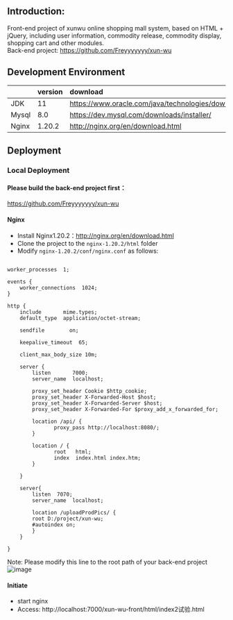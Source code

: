 ## Introduction:
Front-end project of xunwu online shopping mall system, based on HTML + jQuery, including user information, commodity release, commodity display, shopping cart and other modules. <br>
Back-end project: https://github.com/Freyyyyyyy/xun-wu

## Development Environment
| |version|download|
|:---|:---|:---|
|JDK|11|https://www.oracle.com/java/technologies/downloads/#java11|
|Mysql|8.0|https://dev.mysql.com/downloads/installer/|
|Nginx|1.20.2|http://nginx.org/en/download.html|

## Deployment
### Local Deployment
#### Please build the back-end project first：
https://github.com/Freyyyyyyy/xun-wu
#### Nginx
* Install Nginx1.20.2：http://nginx.org/en/download.html
* Clone the project to the `nginx-1.20.2/html` folder
* Modify `nginx-1.20.2/conf/nginx.conf` as follows:
```

worker_processes  1;

events {
    worker_connections  1024;
}

http {
    include       mime.types;
    default_type  application/octet-stream;

    sendfile        on;

    keepalive_timeout  65;
    
    client_max_body_size 10m;

    server {
        listen       7000; 
        server_name  localhost;

        proxy_set_header Cookie $http_cookie;
        proxy_set_header X-Forwarded-Host $host;
        proxy_set_header X-Forwarded-Server $host;
        proxy_set_header X-Forwarded-For $proxy_add_x_forwarded_for;

        location /api/ {              
               proxy_pass http://localhost:8080/;        
        }
        
        location / {
               root   html; 
               index  index.html index.htm;  
        }           
        
    }
    
    server{
        listen  7070;
        server_name  localhost;

	    location /uploadProdPics/ {
		root D:/project/xun-wu;
		#autoindex on;
	    }
    }

}

```
Note: Please modify this line to the root path of your back-end project <br>
![image](https://user-images.githubusercontent.com/103989093/166082568-bc09727c-3c68-4014-a4a7-d6617623b742.png) <br>

#### Initiate
* start nginx
* Access: http://localhost:7000/xun-wu-front/html/index2试验.html
